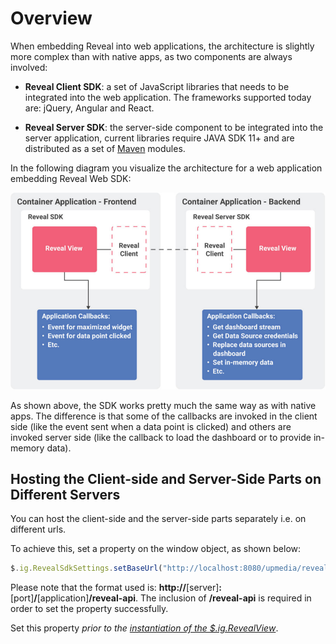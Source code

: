 # Overview

When embedding Reveal into web applications, the architecture is slightly more complex than with native apps, as two components are always involved:

  - **Reveal Client SDK**: a set of JavaScript libraries that needs to be integrated into the web application. The frameworks supported today are: jQuery, Angular and React.

  - **Reveal Server SDK**: the server-side component to be integrated into the server application, current libraries require JAVA SDK 11+ and are distributed as a set of [Maven](https://maven.apache.org/what-is-maven.html) modules.

In the following diagram you visualize the architecture for a web application embedding Reveal Web SDK:

<img src="images/sdk_web_diagram_web.png" alt="Reveal Web Architecture diagram" class="responsive-img"/>

As shown above, the SDK works pretty much the same way as with native apps. The difference is that some of the callbacks are invoked in the client side (like the event sent when a data point is clicked) and others are invoked server side (like the callback to load the dashboard or to provide in-memory data).

<a name='host-client-server-separate'></a>
## Hosting the Client-side and Server-Side Parts on Different Servers

You can host the client-side and the server-side parts separately i.e. on different urls.

To achieve this, set a property on the window object, as shown below:

``` js
$.ig.RevealSdkSettings.setBaseUrl("http://localhost:8080/upmedia/reveal-api");
```

Please note that the format used is: **http://**[server]**:**[port]**/**[application]**/reveal-api**. The inclusion of **/reveal-api** is required in order to set the property successfully.

Set this property *prior to the* [*instantiation of the $.ig.RevealView*](~/en/developer/web-sdk/setup-configuration.html#instantiating-the-web-client-sdk).